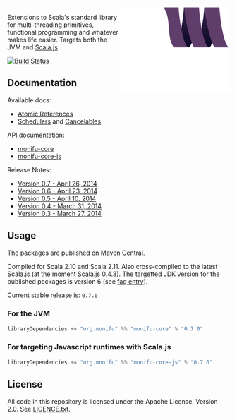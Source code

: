 <img src="docs/assets/monifu.png" align="right" />

Extensions to Scala's standard library for multi-threading primitives, functional programming and whatever makes life easier. Targets both the JVM and [Scala.js](http://www.scala-js.org/).

[![Build Status](https://travis-ci.org/alexandru/monifu.png?branch=v0.7.0)](https://travis-ci.org/alexandru/monifu)

## Documentation

Available docs:

* [Atomic References](docs/atomic.md) 
* [Schedulers](docs/schedulers.md) and [Cancelables](docs/cancelables.md)

API documentation:

* [monifu-core](http://www.monifu.org/monifu-core/current/api/)
* [monifu-core-js](http://www.monifu.org/monifu-core-js/current/api/)

Release Notes:

* [Version 0.7 - April 26, 2014](/docs/release-notes/0.7.md)
* [Version 0.6 - April 23, 2014](/docs/release-notes/0.6.md)
* [Version 0.5 - April 10, 2014](/docs/release-notes/0.5.md)
* [Version 0.4 - March 31, 2014](/docs/release-notes/0.4.md)
* [Version 0.3 - March 27, 2014](/docs/release-notes/0.3.md)

## Usage

The packages are published on Maven Central.

Compiled for Scala 2.10 and Scala 2.11. Also cross-compiled to
the latest Scala.js (at the moment Scala.js 0.4.3). The targetted JDK version
for the published packages is version 6 (see 
[faq entry](https://github.com/alexandru/monifu/wiki/Frequently-Asked-Questions#what-javajdk-version-is-required)).

Current stable release is: `0.7.0`

### For the JVM

```scala
libraryDependencies += "org.monifu" %% "monifu-core" % "0.7.0"
```

### For targeting Javascript runtimes with Scala.js

```scala
libraryDependencies += "org.monifu" %% "monifu-core-js" % "0.7.0"
```

## License

All code in this repository is licensed under the Apache License, Version 2.0.
See [LICENCE.txt](./LICENSE.txt).
